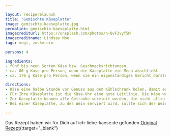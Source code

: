 ```yaml
---

layout: reciperelaunch
title: "Gemischte Käseplatte"
image: gemischte-kaeseplatte.jpg
permalink: gemischte-kaeseplatte.html
imagecrediturl: https://unsplash.com/photos/n-QvF3vyf5M
imagecreditname: Lindsay Moe
tags: vegi, zuckerarm

persons: 4

ingredients:
- fünf bis neun Sorten Käse bzw. Geschmacksrichtungen
- ca. 80 g Käse pro Person, wenn die Käseplatte ein Menü abschließt
- ca. 170 g Käse pro Person, wenn sie ein eigenständiges Gericht darstellt

directions:
- Käse eine halbe Stunde vor Genuss aus dem Kühlschrank holen, damit er sein volles Aroma entfalten kann – ausgenommen Frischkäse, den du am besten frisch gekühlt servierst.
- Für Ihre Käseplatte ist die Käse-Uhr eine gute Leitlinie. Die Käse werden von mild nach würzig angeordnet. Die Reihenfolge, in der der Käse auch genossen wird.
- Zur Käseplatte können alle Getränke serviert werden, die nicht allzu viel Säure enthalten. Käse und Wein oder Käse und Aperitif ergänzen sich wunderbar.
- Bei einer Käseplatte, zu der Wein serviert wird, sollte sich der Wein am kräftigsten Käse orientieren. Ein milder, lieblicher Weißwein harmoniert mit fast allen Käsesorten.

---
```


Das Rezept haben wir für Dich auf ich-liebe-kaese.de gefunden [Original Rezept](
https://ich-liebe-kaese.de/inspiration/kaeseplatten/){:target="_blank"}